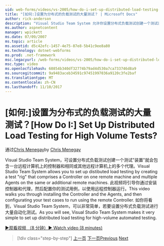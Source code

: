 ```yaml
---
uid: web-forms/videos/vs-2005/how-do-i-set-up-distributed-load-testing-for-high-volume-tests
title: "[如何:]设置为分布式的负载测试的大量测试？ | Microsoft Docs"
author: rick-anderson
description: "Visual Studio Team System 允许你设置分布式负载测试创建一个测试装置，它包含一个远程计算机和 multipl 上的控制器..."
ms.author: aspnetcontent
manager: wpickett
ms.date: 07/09/2007
ms.topic: article
ms.assetid: d5c42efc-1457-4e75-87e8-5b41c9ee8a80
ms.technology: dotnet-webforms
ms.prod: .net-framework
msc.legacyurl: /web-forms/videos/vs-2005/how-do-i-set-up-distributed-load-testing-for-high-volume-tests
msc.type: video
ms.openlocfilehash: 60854b340df32774b79ad4d530a7ca733746d8a9
ms.sourcegitcommit: 9a9483aceb34591c97451997036a9120c3fe2baf
ms.translationtype: MT
ms.contentlocale: zh-CN
ms.lasthandoff: 11/10/2017
---
```

<a name="how-do-i-set-up-distributed-load-testing-for-high-volume-tests"></a><span data-ttu-id="c8fbe-104">[如何:]设置为分布式的负载测试的大量测试？</span><span class="sxs-lookup"><span data-stu-id="c8fbe-104">[How Do I:] Set Up Distributed Load Testing for High Volume Tests?</span></span>
====================
<span data-ttu-id="c8fbe-105">通过[Chris Menegay](https://twitter.com/CMenegay)</span><span class="sxs-lookup"><span data-stu-id="c8fbe-105">by [Chris Menegay](https://twitter.com/CMenegay)</span></span>

<span data-ttu-id="c8fbe-106">Visual Studio Team System，可设置分布式负载测试创建一个测试"装置"就会包含一台远程计算机上的控制器和相同或其他远程计算机上的多个代理。</span><span class="sxs-lookup"><span data-stu-id="c8fbe-106">Visual Studio Team System allows you to set up distibuted load testing by creating a test "rig" that comprises a Controller on one remote machine and multiple Agents on the same or additional remote machines.</span></span> <span data-ttu-id="c8fbe-107">此视频将引导你通过安装控制器和代理，然后配置你的测试用例，以使用远程控制器运行。</span><span class="sxs-lookup"><span data-stu-id="c8fbe-107">This video walks you through installing the Controller and the Agents, and then configurating your test cases to run using the remote Controller.</span></span> <span data-ttu-id="c8fbe-108">如你将看到，Visual Studio Team System，可以非常简单，若要设置分布式负载测试进行大量自动化测试。</span><span class="sxs-lookup"><span data-stu-id="c8fbe-108">As you will see, Visual Studio Team System makes it very simple to set up distributed load testing for high-volume automated testing.</span></span>

[<span data-ttu-id="c8fbe-109">&#9654;观看视频 （8 分钟）</span><span class="sxs-lookup"><span data-stu-id="c8fbe-109">&#9654; Watch video (8 minutes)</span></span>](https://channel9.msdn.com/Blogs/ASP-NET-Site-Videos/how-do-i-set-up-distributed-load-testing-for-high-volume-tests)

>[!div class="step-by-step"]
<span data-ttu-id="c8fbe-110">[上一页](how-do-i-tune-web-application-performance-with-profiling.md)
[下一页](how-do-i-enforce-coding-standards-with-code-analysis.md)</span><span class="sxs-lookup"><span data-stu-id="c8fbe-110">[Previous](how-do-i-tune-web-application-performance-with-profiling.md)
[Next](how-do-i-enforce-coding-standards-with-code-analysis.md)</span></span>
